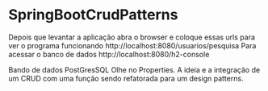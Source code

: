 ﻿# SpringBootCrudPatterns

Depois que levantar a aplicação abra o browser e coloque essas urls para ver o programa funcionando
http://localhost:8080/usuarios/pesquisa
Para acessar o banco de dados
http://localhost:8080/h2-console

Bando de dados PostGresSQL
Olhe no Properties.
A ideia e a integração de um CRUD com uma função sendo refatorada para um design patterns.
